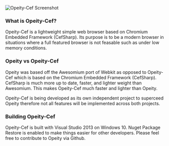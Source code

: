 ![Opeity-Cef Screenshot](http://i.imgur.com/OK4TSlE.png "Optional title")

### What is Opeity-Cef?

Opeity-Cef is a lightweight simple web browser based on Chromium Embedded Framework (CefSharp). Its purpose is to 
be a modern browser in situations where a full featured browser is not feasable such as under low memory conditions.

### Opeity vs Opeity-Cef

Opeity was based off the Awesomium port of Webkit as opposed to Opeity-Cef which is based on the Chromium Embedded Framework 
(CefSharp). CefSharp is much more up to date, faster, and lighter weight than Awesomium. This makes Opeity-Cef much 
faster and lighter than Opeity.

Opeity-Cef is being developed as its own independent project to superceed Opeity therefore not all features will 
be implemented across both projects.

### Building Opeity-Cef

Opeity-Cef is built with Visual Studio 2013 on Windows 10. Nuget Package Restore is enabled to make things easier 
for other developers. Please feel free to contribute to Opeity via Github.

